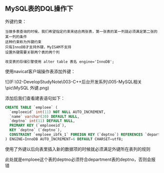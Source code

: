## MySQL表的DQL操作下

外键约束：

```
当做多表查询的时候，我们希望指定约束来结合两张表，第一张表的某一列就必须满足第二张的某一列的条件
这种约束称为外键约束
只有InnoDB才支持外键，MyISAM不支持
设置外键需要关联两个表的两个列

改变表的存储引擎使用 alter table 表名 engine='InnoDB';
```

使用navicat客户端操作表添加外键：

![](F:\02-DevelopStudyNote\003-C++后台开发系列\005-MySQL相关\pic\MySQL 外键.png)

添加后我们查看建表语句如下：

```sql
CREATE TABLE `emploee` (
  `emploeeid` int(11) NOT NULL AUTO_INCREMENT,
  `name` varchar(20) DEFAULT NULL,
  `deptno` int(11) DEFAULT NULL,
  PRIMARY KEY (`emploeeid`),
  KEY `deptno` (`deptno`),
  CONSTRAINT `emploee_ibfk_1` FOREIGN KEY (`deptno`) REFERENCES `department` (`deptno`)
) ENGINE=InnoDB AUTO_INCREMENT=6 DEFAULT CHARSET=utf8;
```

使用了外键以后向表里插入新的数据项的时候就必须满足外键所在表列的规则

此处就是emploee这个表的deptno必须符合department表的deptno，否则会报错